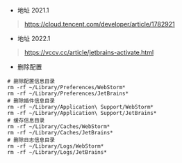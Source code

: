 
- 地址 2021.1
> https://cloud.tencent.com/developer/article/1782921

- 地址 2022.1
> https://vccv.cc/article/jetbrains-activate.html

- 删除配置
```
# 删除配置信息目录
rm -rf ~/Library/Preferences/WebStorm*
rm -rf ~/Library/Preferences/JetBrains*
# 删除插件信息目录
rm -rf ~/Library/Application\ Support/WebStorm*
rm -rf ~/Library/Application\ Support/JetBrains*
# 缓存信息目录
rm -rf ~/Library/Caches/WebStorm*
rm -rf ~/Library/Caches/JetBrains*
# 删除日志信息目录
rm -rf ~/Library/Logs/WebStorm*
rm -rf ~/Library/Logs/JetBrains*
```
